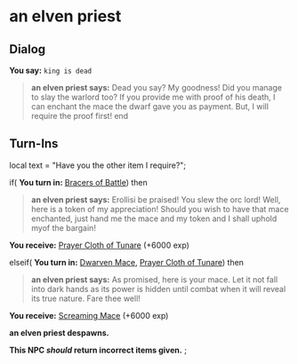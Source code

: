 # an elven priest
## Dialog

**You say:** `king is dead`



>**an elven priest says:** Dead you say? My goodness! Did you manage to slay the warlord too? If you provide me with proof of his death, I can enchant the mace the dwarf gave you as payment. But, I will require the proof first!
end

## Turn-Ins



local text = "Have you the other item I require?";


if( **You turn in:** [Bracers of Battle](/item/2301)) then


>**an elven priest says:** Erollisi be praised! You slew the orc lord! Well, here is a token of my appreciation! Should you wish to have that mace enchanted, just hand me the mace and my token and I shall uphold myof the bargain!





 **You receive:**  [Prayer Cloth of Tunare](/item/1900) (+6000 exp)

elseif( **You turn in:** [Dwarven Mace](/item/6315), [Prayer Cloth of Tunare](/item/1900)) then


>**an elven priest says:** As promised, here is your mace. Let it not fall into dark hands as its power is hidden until combat when it will reveal its true nature. Fare thee well!





 **You receive:**  [Screaming Mace](/item/6305) (+6000 exp)


**an elven priest despawns.**

**This NPC *should* return incorrect items given.**
;
